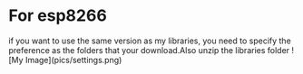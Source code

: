 # For esp8266

<p/>if you want to use the same version as my libraries, you need to specify the preference as the folders that your download.Also unzip the libraries folder
![My Image](pics/settings.png)

